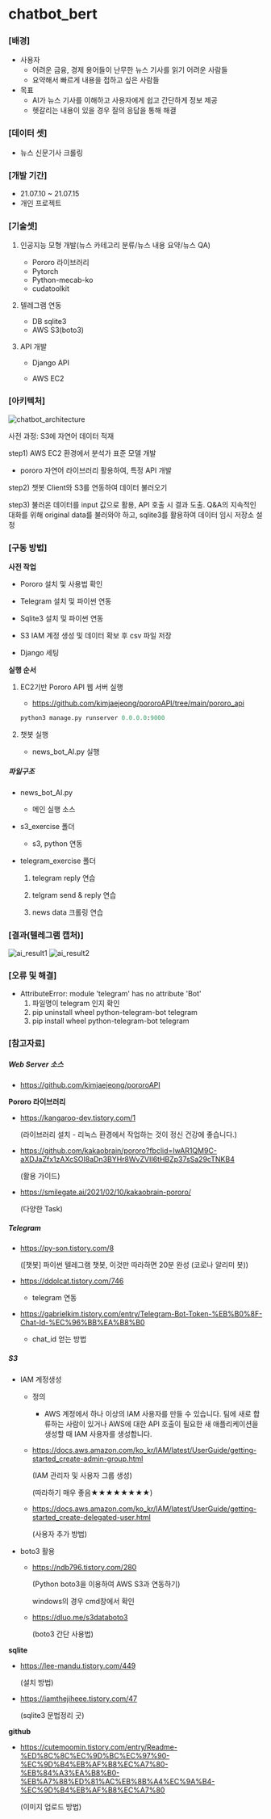 # chatbot_bert

### [배경]

- 사용자
  - 어려운 금융, 경제 용어들이 난무한 뉴스 기사를 읽기 어려운 사람들
  - 요약해서 빠르게 내용을 접하고 싶은 사람들
- 목표
  - AI가 뉴스 기사를 이해하고 사용자에게 쉽고 간단하게 정보 제공
  - 헷갈리는 내용이 있을 경우 질의 응답을 통해 해결



### [데이터 셋]

- 뉴스 신문기사 크롤링

### [개발 기간]

- 21.07.10 ~ 21.07.15
- 개인 프로젝트

### [**기술셋**]

1. 인공지능 모형 개발(뉴스 카테고리 분류/뉴스 내용 요약/뉴스 QA)
   - Pororo 라이브러리
   - Pytorch
   - Python-mecab-ko
   - cudatoolkit

2. 텔레그램 연동

   - DB sqlite3
   - AWS S3(boto3)

3. API 개발

   - Django API

   - AWS EC2



### [**아키텍처**]

![chatbot_architecture](https://user-images.githubusercontent.com/47164355/125904683-7d46a0aa-077b-42ae-8a2a-c890586cfb34.PNG)



사전 과정: S3에 자연어 데이터 적재

step1) AWS EC2 환경에서 분석가 표준 모델 개발

- pororo 자연어 라이브러리 활용하여, 특정 API 개발

step2) 챗봇 Client와 S3를 연동하여 데이터 불러오기

step3) 불러온 데이터를 input 값으로 활용, API 호출 시 결과 도출. Q&A의 지속적인 대화를 위해 original data를 불러와야 하고, sqlite3를 활용하여 데이터 임시 저장소 설정



### [구동 방법]

**사전 작업**

- Pororo 설치 및 사용법 확인

- Telegram 설치 및 파이썬 연동

- Sqlite3 설치 및 파이썬 연동
- S3 IAM 계정 생성 및 데이터 확보 후 csv 파일 저장
- Django 세팅

**실행 순서**

1. EC2기반 Pororo API 웹 서버 실행

   - https://github.com/kimjaejeong/pororoAPI/tree/main/pororo_api

   ```python
   python3 manage.py runserver 0.0.0.0:9000
   ```

2. 챗봇 실행

   - news_bot_AI.py 실행

##### 파일구조

- news_bot_AI.py
  - 메인 실행 소스

- s3_exercise 폴더

  - s3, python 연동

- telegram_exercise 폴더

  01) telegram reply 연습

  02) telgram send & reply 연습

  03) news data 크롤링 연습 



### [결과(텔레그램 캡처)]

![ai_result1](https://user-images.githubusercontent.com/47164355/127100372-e6d1664c-ef56-46f8-a847-b841d0fd0a74.PNG)
![ai_result2](https://user-images.githubusercontent.com/47164355/127100377-fb73afae-3750-4739-aab9-d249ce879791.PNG)



### [오류 및 해결]

- AttributeError: module 'telegram' has no attribute 'Bot'
  1. 파일명이 telegram 인지 확인
  2. pip uninstall wheel python-telegram-bot telegram
  3. pip install wheel python-telegram-bot telegram





### [참고자료]

##### **Web Server 소스**

- https://github.com/kimjaejeong/pororoAPI

**Pororo 라이브러리**

- https://kangaroo-dev.tistory.com/1 

  (라이브러리 설치 - 리눅스 환경에서 작업하는 것이 정신 건강에 좋습니다.)

- https://github.com/kakaobrain/pororo?fbclid=IwAR1QM9C-aXDJaZfx1zAXcSOI8aDn3BYHr8WvZVII6tHBZp37sSa29cTNKB4

  (활용 가이드)

- https://smilegate.ai/2021/02/10/kakaobrain-pororo/

  (다양한 Task)

##### Telegram

- https://py-son.tistory.com/8

  ([챗봇] 파이썬 텔레그램 챗봇, 이것만 따라하면 20분 완성 (코로나 알리미 봇))

- https://ddolcat.tistory.com/746
  - telegram 연동
- https://gabrielkim.tistory.com/entry/Telegram-Bot-Token-%EB%B0%8F-Chat-Id-%EC%96%BB%EA%B8%B0
  - chat_id 얻는 방법

##### S3

- IAM 계정생성

  - 정의

    - AWS 계정에서 하나 이상의 IAM 사용자를 만들 수 있습니다. 팀에 새로 합류하는 사람이 있거나 AWS에 대한 API 호출이 필요한 새 애플리케이션을 생성할 때 IAM 사용자를 생성합니다.

  - https://docs.aws.amazon.com/ko_kr/IAM/latest/UserGuide/getting-started_create-admin-group.html

    (IAM 관리자 및 사용자 그룹 생성)

    (따라하기 매우 좋음★★★★★★★★)

  - https://docs.aws.amazon.com/ko_kr/IAM/latest/UserGuide/getting-started_create-delegated-user.html

    (사용자 추가 방법)

- boto3 활용

  - https://ndb796.tistory.com/280

    (Python boto3을 이용하여 AWS S3과 연동하기)

    windows의 경우 cmd창에서 확인

  - https://dluo.me/s3databoto3

    (boto3 간단 사용법)

**sqlite**

- https://lee-mandu.tistory.com/449

  (설치 방법)

- https://iamthejiheee.tistory.com/47

  (sqlite3 문법정리 굿)

**github**

- https://cutemoomin.tistory.com/entry/Readme-%ED%8C%8C%EC%9D%BC%EC%97%90-%EC%9D%B4%EB%AF%B8%EC%A7%80-%EB%84%A3%EA%B8%B0-%EB%A7%88%ED%81%AC%EB%8B%A4%EC%9A%B4-%EC%9D%B4%EB%AF%B8%EC%A7%80

  (이미지 업로드 방법)

